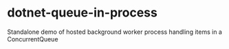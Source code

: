 # dotnet-queue-in-process
Standalone demo of hosted background worker process handling items in a ConcurrentQueue
